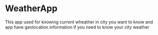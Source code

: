 # WeatherApp
This app used for knowing current wheather in city you want to know and app have geolocation information if you need to know your city weather
